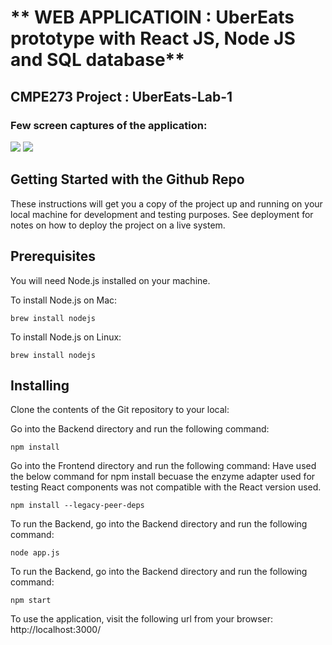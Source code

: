 # ** WEB APPLICATIOIN : UberEats prototype with React JS, Node JS and SQL database**

## **CMPE273 Project : UberEats-Lab-1**

### Few screen captures of the application:

<img src="https://github.com/Archita22ind/CMPE273-UberEats-Lab-1/blob/main/glimpse1.png" >

<img src="https://github.com/Archita22ind/CMPE273-UberEats-Lab-1/blob/main/glimpseofapp.png" >

## Getting Started with the Github Repo

These instructions will get you a copy of the project up and running on your local machine for development and testing purposes. See deployment for notes on how to deploy the project on a live system.

## Prerequisites

You will need Node.js installed on your machine.

To install Node.js on Mac:

`brew install nodejs`

To install Node.js on Linux:

`brew install nodejs`

## Installing

Clone the contents of the Git repository to your local:

Go into the Backend directory and run the following command:

`npm install`

Go into the Frontend directory and run the following command:
Have used the below command for npm install becuase the enzyme adapter used for testing React components was not compatible with the React version used.

`npm install --legacy-peer-deps`

To run the Backend, go into the Backend directory and run the following command:

`node app.js`

To run the Backend, go into the Backend directory and run the following command:

`npm start`

To use the application, visit the following url from your browser: http://localhost:3000/
